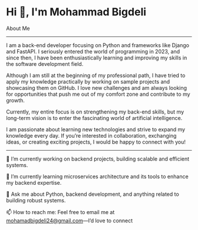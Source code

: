Hi 👋, I'm Mohammad Bigdeli
=====
About Me
__________
I am a back-end developer focusing on Python and frameworks like Django and FastAPI. I seriously entered the world of programming in 2023, and since then, I have been enthusiastically learning and improving my skills in the software development field.

Although I am still at the beginning of my professional path, I have tried to apply my knowledge practically by working on sample projects and showcasing them on GitHub. I love new challenges and am always looking for opportunities that push me out of my comfort zone and contribute to my growth.

Currently, my entire focus is on strengthening my back-end skills, but my long-term vision is to enter the fascinating world of artificial intelligence.

I am passionate about learning new technologies and strive to expand my knowledge every day. If you’re interested in collaboration, exchanging ideas, or creating exciting projects, I would be happy to connect with you!
__________
🔭 I’m currently working on backend projects, building scalable and efficient systems.

🌱 I’m currently learning microservices architecture and its tools to enhance my backend expertise.

💬 Ask me about Python, backend development, and anything related to building robust systems.

📫 How to reach me: Feel free to email me at mohamadbigdeli24@gmail.com—I’d love to connect  
